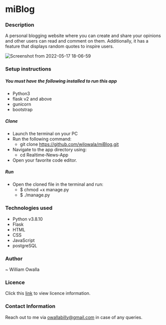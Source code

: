 # miBlog

### Description
A personal blogging website where you can create and share your opinions and other users can read and comment on them. Additionally, it has a feature that displays random quotes to inspire users.

![Screenshot from 2022-05-17 18-06-59](https://user-images.githubusercontent.com/98161657/168844991-71266405-6b21-4a68-b5ae-1399773b14ce.png)

### Setup instructions
 ##### You must have the following installed to run this app
 * Python3
 * flask v2 and above
 * gunicorn
 * bootstrap

 ##### Clone
 * Launch the terminal on your PC
 * Run the following command: 
    * git clone https://github.com/wilowala/miBlog.git
 * Navigate to the app directory using: 
    * cd Realtime-News-App 
 * Open your favorite code editor.

 ##### Run
 * Open the cloned file in the terminal and run:
    * $ chmod +x manage.py
    * $ ./manage.py

### Technologies used
 * Python v3.8.10
 * Flask
 * HTML
 * CSS
 * JavaScript
 * postgreSQL

### Author
~ William Owalla

### Licence
Click this [link](LICENSE) to view licence information.

### Contact Information
Reach out to me via owallabilly@gmail.com in case of any queries.